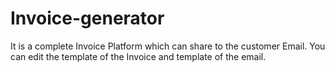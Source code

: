 # Invoice-generator
It is a complete Invoice Platform which can share to the customer Email. You can edit the template of the Invoice and template of the email.
